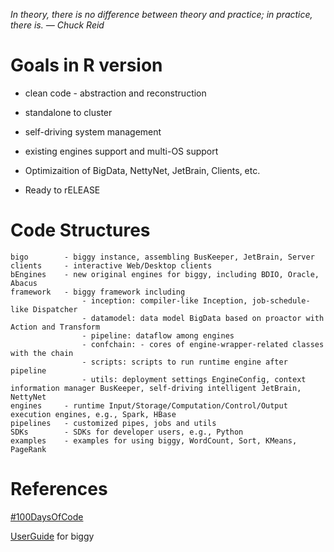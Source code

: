*In theory, there is no difference between theory and practice; in practice, there is. — Chuck Reid*

# Goals in R version

* clean code - abstraction and reconstruction

* standalone to cluster

* self-driving system management

* existing engines support and multi-OS support

* Optimizaition of BigData, NettyNet, JetBrain, Clients, etc.

* Ready to rELEASE

# Code Structures
	bigo		- biggy instance, assembling BusKeeper, JetBrain, Server
	clients		- interactive Web/Desktop clients
	bEngines	- new original engines for biggy, including BDIO, Oracle, Abacus
	framework	- biggy framework including
					- inception: compiler-like Inception, job-schedule-like Dispatcher 
					- datamodel: data model BigData based on proactor with Action and Transform
					- pipeline: dataflow among engines
					- confchain: - cores of engine-wrapper-related classes with the chain 
					- scripts: scripts to run runtime engine after pipeline
					- utils: deployment settings EngineConfig, context information manager BusKeeper, self-driving intelligent JetBrain, NettyNet
	engines		- runtime Input/Storage/Computation/Control/Output execution engines, e.g., Spark, HBase
	pipelines	- customized pipes, jobs and utils
	SDKs		- SDKs for developer users, e.g., Python
	examples	- examples for using biggy, WordCount, Sort, KMeans, PageRank

# References

[#100DaysOfCode](http://100daysofcode.com/)

[UserGuide](https://github.com/Ideamaxwu/biggy/blob/master/gamma_src/UseGuide.md) for biggy